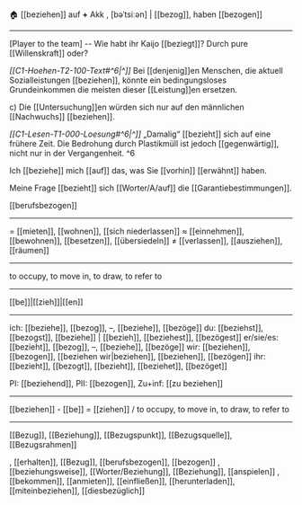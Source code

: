 🏠 [[beziehen]] auf **+** Akk , [bəˈtsiːən] | [[bezog]], haben [[bezogen]]

---
 [Player to the team] -- Wie habt ihr Kaijo [[beziegt]]? 
 Durch pure [[Willenskraft]] oder?

*[[C1-Hoehen-T2-100-Text#^6|^]]* Bei [[denjenig]]en Menschen, die aktuell Sozialleistungen [[beziehen]], könnte ein bedingungsloses Grundeinkommen die meisten dieser [[Leistung]]en ersetzen.  

c) Die [[Untersuchung]]en würden sich nur auf den männlichen [[Nachwuchs]] [[beziehen]].

*[[C1-Lesen-T1-000-Loesung#^6|^]]* „Damalig“ [[bezieht]] sich auf eine frühere Zeit. Die Bedrohung durch Plastikmüll ist jedoch [[gegenwärtig]], nicht nur in der Vergangenheit. ^6


Ich [[beziehe]] mich [[auf]] das, was Sie [[vorhin]] [[erwähnt]] haben.  

Meine Frage [[bezieht]] sich [[Worter/A/auf]] die [[Garantiebestimmungen]].

[[berufsbezogen]]
 
---
= [[mieten]], [[wohnen]], [[sich niederlassen]]
≈ [[einnehmen]], [[bewohnen]], [[besetzen]], [[übersiedeln]]
≠ [[verlassen]], [[ausziehen]], [[räumen]]

---
to occupy, to move in, to draw, to refer to

---
[[be]]|[[zieh]]|[[en]]

---
ich: [[beziehe]], [[bezog]], –, [[beziehe]], [[bezöge]]
du: [[beziehst]], [[bezogst]], [[beziehe]] | [[bezieh]], [[beziehest]], [[bezögest]]
er/sie/es: [[bezieht]], [[bezog]], –, [[beziehe]], [[bezöge]]
wir: [[beziehen]], [[bezogen]], [[beziehen wir|beziehen]], [[beziehen]], [[bezögen]]
ihr: [[bezieht]], [[bezogt]], [[bezieht]], [[beziehet]], [[bezöget]]

PI: [[beziehend]], PII: [[bezogen]], Zu+inf: [[zu beziehen]]

---
[[beziehen]] - [[be]] = [[ziehen]] / to occupy, to move in, to draw, to refer to

---
[[Bezug]], [[Beziehung]], [[Bezugspunkt]], [[Bezugsquelle]], [[Bezugsrahmen]]

, [[erhalten]], [[Bezug]], [[berufsbezogen]], [[bezogen]]
, [[beziehungsweise]], [[Worter/Beziehung]], [[Beziehung]], [[anspielen]]
, [[bekommen]], [[anmieten]], [[einfließen]], [[herunterladen]], [[miteinbeziehen]], [[diesbezüglich]]